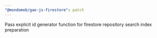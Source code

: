 ```yaml
---
"@mondomob/gae-js-firestore": patch
---
```


Pass explicit id generator function for firestore repository search index preparation
